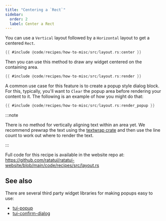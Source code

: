 ```yaml
---
title: "Centering a `Rect`"
sidebar:
  order: 2
  label: Center a Rect
---
```


You can use a `Vertical` layout followed by a `Horizontal` layout to get a centered `Rect`.

```rust title=layout.rs collapse={1-13}
{{ #include @code/recipes/how-to-misc/src/layout.rs:center }}
```

Then you can use this method to draw any widget centered on the containing area.

```rust
{{ #include @code/recipes/how-to-misc/src/layout.rs:render }}
```

A common use case for this feature is to create a popup style dialog block. For this, typically,
you'll want to `Clear` the popup area before rendering your content to it. The following is an
example of how you might do that:

```rust
{{ #include @code/recipes/how-to-misc/src/layout.rs:render_popup }}
```

:::note

There is no method for vertically aligning text within an area yet. We recommend prewrap the text
using the [textwrap crate] and then use the line count to work out where to render the text.

:::

[textwrap crate]: https://crates.io/crates/textwrap

Full code for this recipe is available in the website repo at:
<https://github.com/ratatui/ratatui-website/blob/main/code/recipes/src/layout.rs>

## See also

There are several third party widget libraries for making popups easy to use:

- [tui-popup](https://crates.io/crates/tui-popup)
- [tui-confirm-dialog](https://crates.io/crates/tui-confirm-dialog)

